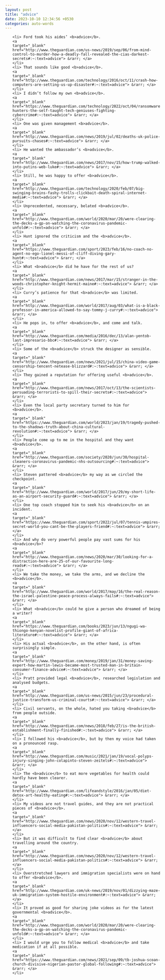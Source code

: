 ```yaml
---
layout: post
title: "advice"
date: 2023-10-10 12:34:56 +0530
categories: auto-words
---
```

<ol>

    <li> Ford took his aides’ <b>advice</b>.
    <a 
    target="_blank" 
    href="http://www.theguardian.com/us-news/2019/sep/06/from-mind-control-to-murder-how-a-deadly-fall-revealed-the-cias-darkest-secrets#:~:text=advice"> &rarr; </a>
    </li>
    <li> That sounds like good <b>advice</b>.
    <a 
    target="_blank" 
    href="http://www.theguardian.com/technology/2016/oct/11/crash-how-computers-are-setting-us-up-disaster#:~:text=advice"> &rarr; </a>
    </li>
    <li> I didn’t follow my own <b>advice</b>.
    <a 
    target="_blank" 
    href="https://www.theguardian.com/technology/2022/oct/04/ransomware-hunters-the-self-taught-tech-geniuses-fighting-cybercrime#:~:text=advice"> &rarr; </a>
    </li>
    <li> One was given management <b>advice</b>.
    <a 
    target="_blank" 
    href="http://www.theguardian.com/news/2019/jul/02/deaths-uk-police-pursuits-chases#:~:text=advice"> &rarr; </a>
    </li>
    <li> He wanted the ambassador’s <b>advice</b>.
    <a 
    target="_blank" 
    href="http://www.theguardian.com/news/2017/nov/15/how-trump-walked-into-putins-web-luke#:~:text=advice"> &rarr; </a>
    </li>
    <li> Still, he was happy to offer <b>advice</b>.
    <a 
    target="_blank" 
    href="http://www.theguardian.com/technology/2020/feb/07/big-swinging-brains-fashy-trolls-clickbait-death-spiral-internet-media#:~:text=advice"> &rarr; </a>
    </li>
    <li> Unprecedented, necessary, belated <b>advice</b>.
    <a 
    target="_blank" 
    href="http://www.theguardian.com/world/2020/mar/20/were-clearing-the-decks-a-gp-on-watching-the-coronavirus-pandemic-unfold#:~:text=advice"> &rarr; </a>
    </li>
    <li> Hunt ignored the criticism and the <b>advice</b>.
    <a 
    target="_blank" 
    href="https://www.theguardian.com/sport/2023/feb/16/no-coach-no-agent-no-ego-lionel-messi-of-cliff-diving-gary-hunt#:~:text=advice"> &rarr; </a>
    </li>
    <li> What <b>advice</b> did he have for the rest of us?
    <a 
    target="_blank" 
    href="http://www.theguardian.com/news/2017/mar/15/stranger-in-the-woods-christopher-knight-hermit-maine#:~:text=advice"> &rarr; </a>
    </li>
    <li> Curry’s patience for that <b>advice</b> was limited.
    <a 
    target="_blank" 
    href="http://www.theguardian.com/world/2017/aug/03/what-is-a-black-professor-in-america-allowed-to-say-tommy-j-curry#:~:text=advice"> &rarr; </a>
    </li>
    <li> He pops in, to offer <b>advice</b>, and come and talk.
    <a 
    target="_blank" 
    href="http://www.theguardian.com/media/2016/dec/13/alan-yentob-last-impresario-bbc#:~:text=advice"> &rarr; </a>
    </li>
    <li> Some of the <b>advice</b> struck the designer as sensible.
    <a 
    target="_blank" 
    href="http://www.theguardian.com/news/2021/jul/15/china-video-game-censorship-tencent-netease-blizzard#:~:text=advice"> &rarr; </a>
    </li>
    <li> They gained a reputation for offering useful <b>advice</b>.
    <a 
    target="_blank" 
    href="http://www.theguardian.com/news/2017/oct/13/the-scientists-persuading-terrorists-to-spill-their-secrets#:~:text=advice"> &rarr; </a>
    </li>
    <li> Even the local party secretary turned to him for <b>advice</b>.
    <a 
    target="_blank" 
    href="https://www.theguardian.com/world/2023/jan/19/tragedy-pushed-to-the-shadows-truth-about-china-cultural-revolution#:~:text=advice"> &rarr; </a>
    </li>
    <li> People come up to me in the hospital and they want <b>advice</b>.
    <a 
    target="_blank" 
    href="http://www.theguardian.com/society/2020/jun/30/hospital-cleaners-coronavirus-pandemic-nhs-outsourcing#:~:text=advice"> &rarr; </a>
    </li>
    <li> Steven pattered <b>advice</b> my way as we circled the checkpoint.
    <a 
    target="_blank" 
    href="http://www.theguardian.com/world/2017/jun/29/my-short-life-as-an-airport-security-guard#:~:text=advice"> &rarr; </a>
    </li>
    <li> One top coach stopped him to seek his <b>advice</b> on an incident.
    <a 
    target="_blank" 
    href="https://www.theguardian.com/sport/2022/jul/07/tennis-umpires-secret-world-you-cant-be-the-players-friend#:~:text=advice"> &rarr; </a>
    </li>
    <li> And why do very powerful people pay vast sums for his <b>advice</b>?
    <a 
    target="_blank" 
    href="http://www.theguardian.com/news/2020/mar/30/looking-for-a-distraction-here-are-25-of-our-favourite-long-reads#:~:text=advice"> &rarr; </a>
    </li>
    <li> We take the money, we take the arms, and we decline the <b>advice</b>.
    <a 
    target="_blank" 
    href="http://www.theguardian.com/world/2017/may/16/the-real-reason-the-israel-palestine-peace-process-always-fails#:~:text=advice"> &rarr; </a>
    </li>
    <li> What <b>advice</b> could he give a person who dreamed of being a writer?
    <a 
    target="_blank" 
    href="https://www.theguardian.com/books/2023/jun/13/ngugi-wa-thiongo-kenyan-novelist-profile-giant-of-africa-literature#:~:text=advice"> &rarr; </a>
    </li>
    <li> His actual <b>advice</b>, on the other hand, is often surprisingly simple.
    <a 
    target="_blank" 
    href="http://www.theguardian.com/money/2019/jan/31/money-saving-expert-how-martin-lewis-became-most-trusted-man-in-britain-consumer-finance-advice#:~:text=advice"> &rarr; </a>
    </li>
    <li> Pratt provided legal <b>advice</b>, researched legislation and analysed budgets.
    <a 
    target="_blank" 
    href="http://www.theguardian.com/us-news/2015/jun/23/procedural-justice-transform-us-criminal-courts#:~:text=advice"> &rarr; </a>
    </li>
    <li> Civil servants, on the whole, hated you taking <b>advice</b> from people outside.
    <a 
    target="_blank" 
    href="http://www.theguardian.com/news/2018/feb/27/is-the-british-establishment-finally-finished#:~:text=advice"> &rarr; </a>
    </li>
    <li> I followed his <b>advice</b>, but by then my voice had taken on a pronounced rasp.
    <a 
    target="_blank" 
    href="http://www.theguardian.com/music/2021/jan/19/vocal-polyps-injury-singing-john-colapinto-steven-zeitels#:~:text=advice"> &rarr; </a>
    </li>
    <li> The <b>advice</b> to eat more vegetables for health could hardly have been clearer.
    <a 
    target="_blank" 
    href="http://www.theguardian.com/lifeandstyle/2016/jan/05/diet-detox-art-healthy-eating#:~:text=advice"> &rarr; </a>
    </li>
    <li> My videos are not travel guides, and they are not practical pieces of <b>advice</b>.
    <a 
    target="_blank" 
    href="http://www.theguardian.com/news/2020/nov/12/western-travel-influencers-social-media-pakistan-politics#:~:text=advice"> &rarr; </a>
    </li>
    <li> But it was difficult to find clear <b>advice</b> about travelling around the country.
    <a 
    target="_blank" 
    href="http://www.theguardian.com/news/2020/nov/12/western-travel-influencers-social-media-pakistan-politics#:~:text=advice"> &rarr; </a>
    </li>
    <li> Overstretched lawyers and immigration specialists were on hand to offer <b>advice</b>.
    <a 
    target="_blank" 
    href="http://www.theguardian.com/uk-news/2019/nov/01/dizzying-maze-uk-immigration-system-hostile-environment#:~:text=advice"> &rarr; </a>
    </li>
    <li> It proved as good for sharing joke videos as for the latest governmental <b>advice</b>.
    <a 
    target="_blank" 
    href="http://www.theguardian.com/world/2020/mar/20/were-clearing-the-decks-a-gp-on-watching-the-coronavirus-pandemic-unfold#:~:text=advice"> &rarr; </a>
    </li>
    <li> I would urge you to follow medical <b>advice</b> and take medication if at all possible.
    <a 
    target="_blank" 
    href="https://www.theguardian.com/news/2021/sep/09/tb-joshua-scoan-church-divisive-nigerian-pastor-global-following#:~:text=advice"> &rarr; </a>
    </li>